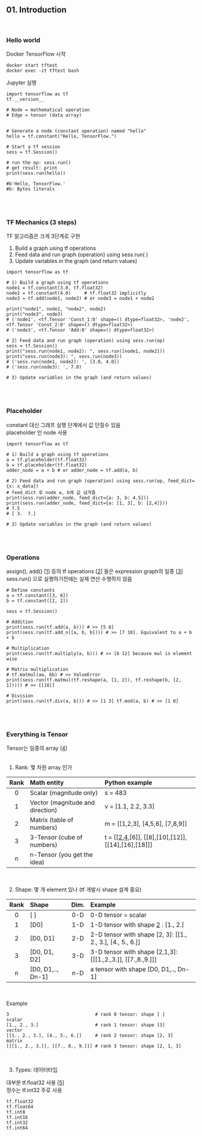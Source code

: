 <!--------------------------------------------------------------->
<!--------------------------------------------------------------->

## 01. Introduction

<br />
<!--------------------------------------------------------------->
<!--------------------------------------------------------------->

### Hello world

Docker TensorFlow 시작

```
docker start tftest
docker exec -it tftest bash
```

Jupyter 실행
```
import tensorflow as tf
tf.__version__

# Node = mathematical operation
# Edge = tensor (data array)


# Generate a node (constant operation) named "hello"
hello = tf.constant("Hello, TensorFlow.")

# Start a tf session
sess = tf.Session()

# run the op: sess.run()
# get result: print
print(sess.run(hello))

#b'Hello, TensorFlow.'
#b: Bytes literals
```


<br /><br />
<!--------------------------------------------------------------->
<!--------------------------------------------------------------->

### TF Mechanics (3 steps)

TF 알고리즘은 크게 3단계로 구현

1) Build a graph using tf operations  
2) Feed data and run graph (operation) using sess.run( )  
3) Update variables in the graph (and return values)  

```
import tensorflow as tf

# 1) Build a graph using tf operations
node1 = tf.constant(3.0, tf.float32)
node2 = tf.constant(4.0)     # tf.float32 implicitly
node3 = tf.add(node1, node2) # or node3 = node1 + node2

print("node1", node1, "node2", node2)
print("node3", node3)
# ('node1', <tf.Tensor 'Const_1:0' shape=() dtype=float32>, 'node2', <tf.Tensor 'Const_2:0' shape=() dtype=float32>)
# ('node3', <tf.Tensor 'Add:0' shape=() dtype=float32>)

# 2) Feed data and run graph (operation) using sess.run(op)
sess = tf.Session()
print("sess.run(node1, node2): ", sess.run([node1, node2]))
print("sess.run(node3): ", sess.run(node3))
# ('sess.run(node1, node2): ', [3.0, 4.0])
# ('sess.run(node3): ', 7.0)

# 3) Update variables in the graph (and return values)
```


<br /><br />
<!--------------------------------------------------------------->
<!--------------------------------------------------------------->

### Placeholder

constant 대신 그래프 실행 단계에서 값 던질수 있음  
placeholder 인 node 사용

```
import tensorflow as tf

# 1) Build a graph using tf operations
a = tf.placeholder(tf.float32)
b = tf.placeholder(tf.float32)
adder_node = a + b # or adder_node = tf.add(a, b)

# 2) Feed data and run graph (operation) using sess.run(op, feed_dict={x: x_data})
# feed_dict 로 node a, b에 값 넘겨줌
print(sess.run(adder_node, feed_dict={a: 3, b: 4.5}))
print(sess.run(adder_node, feed_dict={a: [1, 3], b: [2,4]}))
# 7.5
# [ 3.  7.]

# 3) Update variables in the graph (and return values)
```


<br /><br />
<!--------------------------------------------------------------->
<!--------------------------------------------------------------->

### Operations

assign(), add() [[1]] 등의 tf operations [[2]] 들은 expression graph의 일종 [[3]]  
sess.run() 으로 실행하기전에는 실제 연산 수행하지 않음

```
# Define constants
a = tf.constant([3, 6])
b = tf.constant([2, 2])

sess = tf.Session()

# Addition
print(sess.run(tf.add(a, b))) # >> [5 8]
print(sess.run(tf.add_n([a, b, b]))) # >> [7 10]. Equivalent to a + b + b 
      
# Multiplication
print(sess.run(tf.multiply(a, b))) # >> [6 12] because mul is element wise 
      
# Matrix multiplication
# tf.matmul(aa, bb) # >> ValueError
print(sess.run(tf.matmul(tf.reshape(a, [1, 2]), tf.reshape(b, [2, 1])))) # >> [[18]] 

# Division
print(sess.run(tf.div(a, b))) # >> [1 3] tf.mod(a, b) # >> [1 0]
```

[1]: https://www.tensorflow.org/api_docs/python/tf/add "https://www.tensorflow.org/api_docs/python/tf/add"
[2]: https://www.linkedin.com/pulse/tensorflow-operations-kaustubh-narkhede "https://www.linkedin.com/pulse/tensorflow-operations-kaustubh-narkhede"
[3]: https://codeonweb.com/entry/5f15bf8e-d704-49e0-909a-db4450433b74 "https://codeonweb.com/entry/5f15bf8e-d704-49e0-909a-db4450433b74"



<br /><br />
<!--------------------------------------------------------------->
<!--------------------------------------------------------------->

### Everything is Tensor

Tensor는 일종의 array [[4]]  
<br />

1) Rank: 몇 차원 array 인가

| Rank | Math entity                       | Python example                                        |
| :--: | :-------------------------------- | :---------------------------------------------------- |
| 0    | Scalar   (magnitude only)         | s = 483                                               |
| 1    | Vector   (magnitude and direction)| v = [1.1, 2.2, 3.3]                                   |
| 2    | Matrix   (table of numbers)       | m = [[1,2,3], [4,5,6], [7,8,9]]                       |
| 3    | 3-Tensor (cube of numbers)        | t = [[[2],[4],[6]], [[8],[10],[12]], [[14],[16],[18]]]|
| n    | n-Tensor (you get the idea)       |                                                       |
<br />

2) Shape: 몇 개 element 있나 (tf 개발시 shape 설계 중요)

| Rank | Shape             | Dim. | Example                                                     |
| :--: | :---------------- | :--: | :---------------------------------------------------------- |
| 0    | [ ]               | 0-D  | 0-D tensor = scalar                                         |
| 1    | [D0]              | 1-D  | 1-D tensor with shape [2]   : [1., 2.]                      |
| 2    | [D0, D1]          | 2-D  | 2-D tensor with shape [2, 3]: [[1., 2., 3.], [4., 5., 6.]]  |
| 3    | [D0, D1, D2]      | 3-D  | 3-D tensor with shape [2,1,3]: [[[1.,2.,3.]], [[7.,8.,9.]]] |
| n    | [D0, D1,.., Dn-1] | n-D  | a tensor with shape   [D0, D1,.., Dn-1]                     |
<br />

Example
```
3                                # rank 0 tensor: shape [ ]      scalar 
[1., 2., 3.]                     # rank 1 tensor: shape [3]      vector 
[[1., 2., 3.], [4., 5., 6.]]     # rank 2 tensor: shape [2, 3]   matrix 
[[[1., 2., 3.]], [[7., 8., 9.]]] # rank 3 tensor: shape [2, 1, 3] 
```
<br />

3) Types: 데이터타입

대부분 tf.float32 사용 [[5]]  
정수는 tf.int32 주로 사용 

```
tf.float32
tf.float64
tf.int8
tf.int16
tf.int32
tf.int64
```


[4]: https://www.tensorflow.org/programmers_guide/dims_types "https://www.tensorflow.org/programmers_guide/dims_types"
[5]: https://www.quora.com/When-should-I-use-tf-float32-vs-tf-float64-in-TensorFlow "https://www.quora.com/When-should-I-use-tf-float32-vs-tf-float64-in-TensorFlow"
